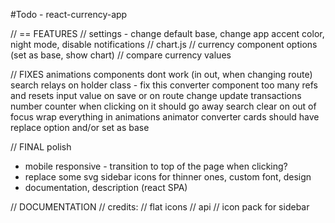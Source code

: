 #Todo - react-currency-app

// == FEATURES
// settings - change default base, change app accent color, night mode, disable notifications
// chart.js
// currency component options (set as base, show chart)
// compare currency values

// FIXES
animations components dont work (in out, when changing route)
search relays on holder class - fix this
converter component too many refs and resets input value on save or on route change
update transactions number counter when clicking on it should go away
search clear on out of focus
wrap everything in animations animator
converter cards should have replace option and/or set as base

// FINAL polish

- mobile responsive - transition to top of the page when clicking?
- replace some svg sidebar icons for thinner ones, custom font, design
- documentation, description (react SPA)

// DOCUMENTATION
// credits:
// flat icons
// api
// icon pack for sidebar
